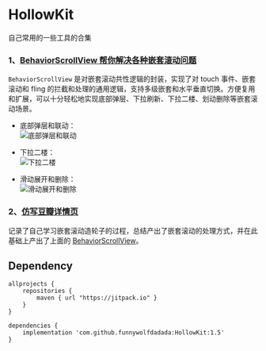 # HollowKit

自己常用的一些工具的合集

### 1、[BehaviorScrollView 帮你解决各种嵌套滚动问题](https://juejin.im/post/5f16f825e51d45346c5117c4)

`BehaviorScrollView` 是对嵌套滚动共性逻辑的封装，实现了对 touch 事件、嵌套滚动和 fling 的拦截和处理的通用逻辑，支持多级嵌套和水平垂直切换。方便复用和扩展，可以十分轻松地实现底部弹层、下拉刷新、下拉二楼、划动删除等嵌套滚动场景。  

- 底部弹层和联动：  
![底部弹层和联动](https://gitee.com/funnywolfdadada/HollowKit/blob/master/screenshot/linkage.gif)  

- 下拉二楼：  
![下拉二楼](https://gitee.com/funnywolfdadada/HollowKit/blob/master/screenshot/second_floor.gif)  

- 滑动展开和删除：  
![滑动展开和删除](https://gitee.com/funnywolfdadada/HollowKit/blob/master/screenshot/jelly.gif)  


### 2、[仿写豆瓣详情页](https://juejin.im/post/6844904137713270797)
记录了自己学习嵌套滚动造轮子的过程，总结产出了嵌套滚动的处理方式，并在此基础上产出了上面的 [BehaviorScrollView](https://juejin.im/post/5f16f825e51d45346c5117c4)。

## Dependency
```
allprojects {
    repositories {
        maven { url "https://jitpack.io" }
    }
}

dependencies {
    implementation 'com.github.funnywolfdadada:HollowKit:1.5'
}
```

